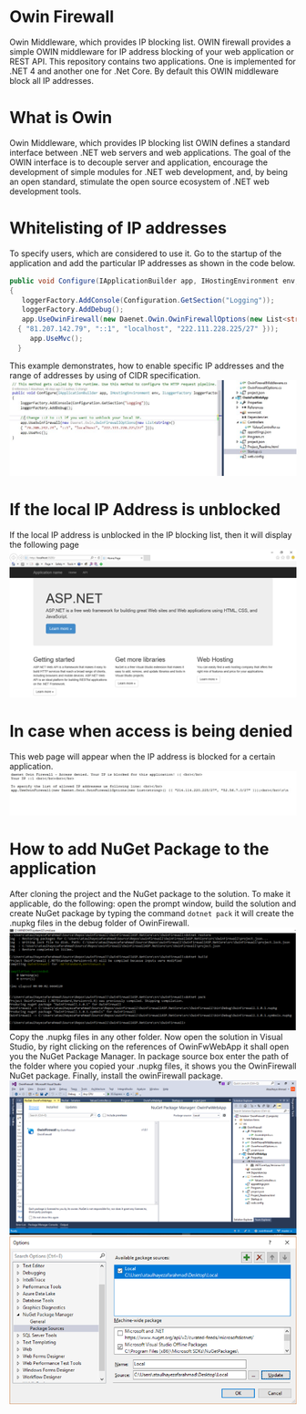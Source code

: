 # Owin Firewall
Owin Middleware, which provides IP blocking list.
OWIN firewall provides a simple OWIN middleware for IP address blocking of your web application or REST API. This repository contains two applications. One is implemented for .NET 4 and another one for .Net Core. By default this OWIN middleware block all IP addresses.

# What is Owin
Owin Middleware, which provides IP blocking list OWIN defines a standard interface between .NET web servers and web applications. The goal of the OWIN interface is to decouple server and application, encourage the development of simple modules for .NET web development, and, by being an open standard, stimulate the open source ecosystem of .NET web development tools.

# Whitelisting of IP addresses 
To specify users, which are considered to use it. Go to the startup of the application and add the particular IP addresses as shown in the code below.
```c#
public void Configure(IApplicationBuilder app, IHostingEnvironment env, ILoggerFactory loggerFactory)
{
   loggerFactory.AddConsole(Configuration.GetSection("Logging"));
   loggerFactory.AddDebug();
   app.UseOwinFirewall(new Daenet.Owin.OwinFirewallOptions(new List<string>()
  { "81.207.142.79", "::1", "localhost", "222.111.228.225/27" }));
     app.UseMvc();
  }
```
This example demonstrates, how to enable specific IP addresses and the range of addresses by using of CIDR specification.
![](https://github.com/daenetCorporation/owinfirewall/blob/master/OwinFirewallASP.NetCore/OwinIpList.JPG)

# If the local IP Address is unblocked 
If the local IP address is unblocked in the IP blocking list, then it will display the following page
![](https://github.com/daenetCorporation/owinfirewall/blob/master/Images/owin.png)

# In case when access is being denied
This web page will appear when the IP address is blocked for a certain application.
![](https://github.com/daenetCorporation/owinfirewall/blob/master/Images/owinFirewall.jpg)

# How to add NuGet Package to the application
After cloning the project and the NuGet package to the solution. To make it applicable, do the following: open the prompt window, build the solution and create NuGet package by typing the command ```dotnet pack``` it will create the .nupkg files in the debug folder of OwinFirewall. 
![](https://github.com/daenetCorporation/owinfirewall/blob/master/Images/AddNugetPackageToApplication0.png)
Copy the .nupkg files in any other folder. Now open the solution in Visual Studio, by right clicking on the references of OwinFwWebApp it shall open you the NuGet Package Manager. In package source box enter the path of the folder where you copied your .nupkg files, it shows you the OwinFirewall NuGet package. Finally, install the owinFirewall package.
![](https://github.com/daenetCorporation/owinfirewall/blob/master/Images/PackageManager.png)
![](https://github.com/daenetCorporation/owinfirewall/blob/master/Images/Package1.png)
